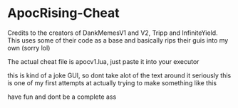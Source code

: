 # ApocRising-Cheat
Credits to the creators of DankMemesV1 and V2, Tripp and InfiniteYield. 
This uses some of their code as a base and basically rips their guis into my own (sorry lol)

The actual cheat file is apocv1.lua, just paste it into your executor

this is kind of a joke GUI, so dont take alot of the text around it seriously
this is one of my first attempts at actually trying to make something like this

have fun and dont be a complete ass
